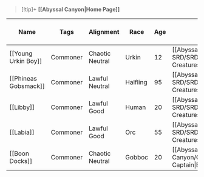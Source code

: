 > [!tip]+ **[[Abyssal Canyon|Home Page]]**

| Name                 | Tags     | Alignment       | Race     | Age | Class                                                            | Height | Deceased | Factions and Groups     |
| -------------------- | -------- | --------------- | -------- | --- | ---------------------------------------------------------------- | ------ | -------- | ----------------------- |
| [[Young Urkin Boy]]  | Commoner | Chaotic Neutral | Urkin    | 12  | [[Abyssal Canyon/D&D 5e SRD/SRD - Creatures/Commoner\|Commoner]] | 3’     |          |                         |
| [[Phineas Gobsmack]] | Commoner | Lawful Neutral  | Halfling | 95  | [[Abyssal Canyon/D&D 5e SRD/SRD - Creatures/Commoner\|Commoner]] | 3’ 1”  |          |                         |
| [[Libby]]            | Commoner | Lawful Good     | Human    | 20  | [[Abyssal Canyon/D&D 5e SRD/SRD - Creatures/Commoner\|Commoner]] | 5’ 5”  |          |                         |
| [[Labia]]            | Commoner | Lawful Good     | Orc      | 55  | [[Abyssal Canyon/D&D 5e SRD/SRD - Creatures/Commoner\|Commoner]] | 5’     |          |                         |
| [[Boon Docks]]       | Commoner | Chaotic Neutral | Gobboc   | 20  | [[Abyssal Canyon/Creatures/Bandit Captain\|Bandit Captain]]      | 2’ 8”  |          | [[Moose Blood Bandits]] |
